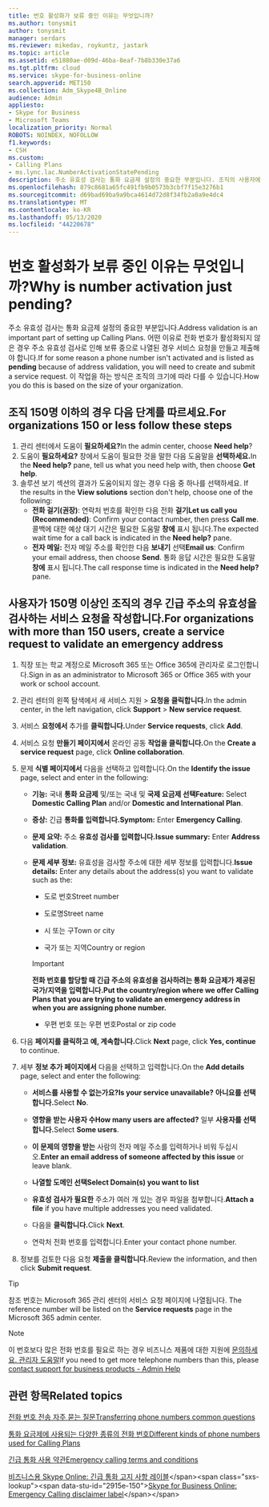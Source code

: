 ```yaml
---
title: 번호 활성화가 보류 중인 이유는 무엇입니까?
ms.author: tonysmit
author: tonysmit
manager: serdars
ms.reviewer: mikedav, roykuntz, jastark
ms.topic: article
ms.assetid: e51880ae-d09d-46ba-8eaf-7b8b330e37a6
ms.tgt.pltfrm: cloud
ms.service: skype-for-business-online
search.appverid: MET150
ms.collection: Adm_Skype4B_Online
audience: Admin
appliesto:
- Skype for Business
- Microsoft Teams
localization_priority: Normal
ROBOTS: NOINDEX, NOFOLLOW
f1.keywords:
- CSH
ms.custom:
- Calling Plans
- ms.lync.lac.NumberActivationStatePending
description: 주소 유효성 검사는 통화 요금제 설정의 중요한 부분입니다. 조직의 사용자에게 긴급 대응 서비스에서 사용할 수 있는 긴급 통화 주소를 제공합니다.
ms.openlocfilehash: 879c8681a65fc491fb9b0573b3cbf7f15e3276b1
ms.sourcegitcommit: d69bad69ba9a9bca4614d72d8f34fb2a0a9e4dc4
ms.translationtype: MT
ms.contentlocale: ko-KR
ms.lasthandoff: 05/13/2020
ms.locfileid: "44220678"
---
```

# <a name="why-is-number-activation-just-pending"></a><span data-ttu-id="2915e-104">번호 활성화가 보류 중인 이유는 무엇입니까?</span><span class="sxs-lookup"><span data-stu-id="2915e-104">Why is number activation just pending?</span></span>

<span data-ttu-id="2915e-105">주소 유효성 검사는 통화 요금제 설정의 중요한 부분입니다.</span><span class="sxs-lookup"><span data-stu-id="2915e-105">Address validation is an important part of setting up Calling Plans.</span></span> <span data-ttu-id="2915e-106">어떤 이유로 전화 번호가 활성화되지 않은 경우  주소 유효성 검사로 인해 보류 중으로 나열된 경우 서비스 요청을 만들고 제출해야 합니다.</span><span class="sxs-lookup"><span data-stu-id="2915e-106">If for some reason a phone number isn't activated and is listed as **pending** because of address validation, you will need to create and submit a service request.</span></span> <span data-ttu-id="2915e-107">이 작업을 하는 방식은 조직의 크기에 따라 다를 수 있습니다.</span><span class="sxs-lookup"><span data-stu-id="2915e-107">How you do this is based on the size of your organization.</span></span>
  
## <a name="for-organizations-150-or-less-follow-these-steps"></a><span data-ttu-id="2915e-108">조직 150명 이하의 경우 다음 단계를 따르세요.</span><span class="sxs-lookup"><span data-stu-id="2915e-108">For organizations 150 or less follow these steps</span></span>
1. <span data-ttu-id="2915e-109">관리 센터에서 도움이 **필요하세요?**</span><span class="sxs-lookup"><span data-stu-id="2915e-109">In the admin center, choose **Need help**?</span></span>
2. <span data-ttu-id="2915e-110">도움이 **필요하세요?** 창에서 도움이 필요한 것을 말한 다음 도움말을 **선택하세요.**</span><span class="sxs-lookup"><span data-stu-id="2915e-110">In the **Need help?** pane, tell us what you need help with, then choose **Get help**.</span></span>
3. <span data-ttu-id="2915e-111">솔루션 보기 섹션의 결과가 도움이되지 않는 경우 다음 중 하나를 선택하세요. </span><span class="sxs-lookup"><span data-stu-id="2915e-111">If the results in the **View solutions** section don't help, choose one of the following:</span></span>
    - <span data-ttu-id="2915e-112">**전화 걸기(권장)**: 연락처 번호를 확인한 다음 전화 **걸기**</span><span class="sxs-lookup"><span data-stu-id="2915e-112">**Let us call you (Recommended)**: Confirm your contact number, then press **Call me**.</span></span> <span data-ttu-id="2915e-113">콜백에 대한 예상 대기 시간은 필요한 도움말 **창에** 표시 됩니다.</span><span class="sxs-lookup"><span data-stu-id="2915e-113">The expected wait time for a call back is indicated in the **Need help?** pane.</span></span>
    - <span data-ttu-id="2915e-114">**전자 메일:** 전자 메일 주소를 확인한 다음 **보내기** 선택</span><span class="sxs-lookup"><span data-stu-id="2915e-114">**Email us**: Confirm your email address, then choose **Send**.</span></span> <span data-ttu-id="2915e-115">통화 응답 시간은 필요한 도움말 **창에** 표시 됩니다.</span><span class="sxs-lookup"><span data-stu-id="2915e-115">The call response time is indicated in the **Need help?** pane.</span></span>
 
## <a name="for-organizations-with-more-than-150-users-create-a-service-request-to-validate-an-emergency-address"></a><span data-ttu-id="2915e-116">사용자가 150명 이상인 조직의 경우 긴급 주소의 유효성을 검사하는 서비스 요청을 작성합니다.</span><span class="sxs-lookup"><span data-stu-id="2915e-116">For organizations with more than 150 users, create a service request to validate an emergency address</span></span>

1. <span data-ttu-id="2915e-117">직장 또는 학교 계정으로 Microsoft 365 또는 Office 365에 관리자로 로그인합니다.</span><span class="sxs-lookup"><span data-stu-id="2915e-117">Sign in as an administrator to Microsoft 365 or Office 365 with your work or school account.</span></span>
    
2. <span data-ttu-id="2915e-118">관리 센터의 왼쪽 탐색에서 새 서비스 지원  >  **요청을 클릭합니다.**</span><span class="sxs-lookup"><span data-stu-id="2915e-118">In the admin center, in the left navigation, click **Support** > **New service request**.</span></span>
    
3. <span data-ttu-id="2915e-119">서비스 **요청에서** 추가를 **클릭합니다.**</span><span class="sxs-lookup"><span data-stu-id="2915e-119">Under **Service requests**, click **Add**.</span></span>
    
4. <span data-ttu-id="2915e-120">서비스 요청 **만들기 페이지에서** 온라인 공동 **작업을 클릭합니다.**</span><span class="sxs-lookup"><span data-stu-id="2915e-120">On the **Create a service request** page, click **Online collaboration**.</span></span>
    
5. <span data-ttu-id="2915e-121">문제 **식별 페이지에서** 다음을 선택하고 입력합니다.</span><span class="sxs-lookup"><span data-stu-id="2915e-121">On the **Identify the issue** page, select and enter in the following:</span></span>
    
   - <span data-ttu-id="2915e-122">**기능:** 국내 **통화 요금제** 및/또는 국내 및 **국제 요금제 선택**</span><span class="sxs-lookup"><span data-stu-id="2915e-122">**Feature:** Select **Domestic Calling Plan** and/or **Domestic and International Plan**.</span></span>
    
   - <span data-ttu-id="2915e-123">**증상:** 긴급 **통화를 입력합니다.**</span><span class="sxs-lookup"><span data-stu-id="2915e-123">**Symptom:** Enter **Emergency Calling**.</span></span>
    
   - <span data-ttu-id="2915e-124">**문제 요약:** 주소 **유효성 검사를 입력합니다.**</span><span class="sxs-lookup"><span data-stu-id="2915e-124">**Issue summary:** Enter **Address validation**.</span></span>
    
   - <span data-ttu-id="2915e-125">**문제 세부 정보:** 유효성을 검사할 주소에 대한 세부 정보를 입력합니다.</span><span class="sxs-lookup"><span data-stu-id="2915e-125">**Issue details:** Enter any details about the address(s) you want to validate such as the:</span></span>
    
      - <span data-ttu-id="2915e-126">도로 번호</span><span class="sxs-lookup"><span data-stu-id="2915e-126">Street number</span></span>
    
      - <span data-ttu-id="2915e-127">도로명</span><span class="sxs-lookup"><span data-stu-id="2915e-127">Street name</span></span>
    
      - <span data-ttu-id="2915e-128">시 또는 구</span><span class="sxs-lookup"><span data-stu-id="2915e-128">Town or city</span></span>
    
      - <span data-ttu-id="2915e-129">국가 또는 지역</span><span class="sxs-lookup"><span data-stu-id="2915e-129">Country or region</span></span>
    
     > [!IMPORTANT]
     > <span data-ttu-id="2915e-130">**전화 번호를 할당할 때 긴급 주소의 유효성을 검사하려는 통화 요금제가 제공된 국가/지역을 입력합니다.**</span><span class="sxs-lookup"><span data-stu-id="2915e-130">**Put the country/region where we offer Calling Plans that you are trying to validate an emergency address in when you are assigning phone number.**</span></span>
  
      - <span data-ttu-id="2915e-131">우편 번호 또는 우편 번호</span><span class="sxs-lookup"><span data-stu-id="2915e-131">Postal or zip code</span></span>
    
6. <span data-ttu-id="2915e-132">다음 **페이지를 클릭하고** **예, 계속합니다.**</span><span class="sxs-lookup"><span data-stu-id="2915e-132">Click **Next** page, click **Yes, continue** to continue.</span></span>
    
7. <span data-ttu-id="2915e-133">세부 **정보 추가 페이지에서** 다음을 선택하고 입력합니다.</span><span class="sxs-lookup"><span data-stu-id="2915e-133">On the **Add details** page, select and enter the following:</span></span>
    
   - <span data-ttu-id="2915e-134">**서비스를 사용할 수 없는가요?**</span><span class="sxs-lookup"><span data-stu-id="2915e-134">**Is your service unavailable?**</span></span> <span data-ttu-id="2915e-135">**아니요를 선택합니다.**</span><span class="sxs-lookup"><span data-stu-id="2915e-135">Select **No**.</span></span>
    
   - <span data-ttu-id="2915e-136">**영향을 받는 사용자 수**</span><span class="sxs-lookup"><span data-stu-id="2915e-136">**How many users are affected?**</span></span> <span data-ttu-id="2915e-137">일부 **사용자를 선택합니다.**</span><span class="sxs-lookup"><span data-stu-id="2915e-137">Select **Some users**.</span></span>
    
   - <span data-ttu-id="2915e-138">**이 문제의 영향을 받는** 사람의 전자 메일 주소를 입력하거나 비워 두십시오.</span><span class="sxs-lookup"><span data-stu-id="2915e-138">**Enter an email address of someone affected by this issue** or leave blank.</span></span>
    
   - <span data-ttu-id="2915e-139">**나열할 도메인 선택**</span><span class="sxs-lookup"><span data-stu-id="2915e-139">**Select Domain(s) you want to list**</span></span>
    
   - <span data-ttu-id="2915e-140">**유효성 검사가 필요한** 주소가 여러 개 있는 경우 파일을 첨부합니다.</span><span class="sxs-lookup"><span data-stu-id="2915e-140">**Attach a file** if you have multiple addresses you need validated.</span></span>
    
   - <span data-ttu-id="2915e-141">다음을 **클릭합니다.**</span><span class="sxs-lookup"><span data-stu-id="2915e-141">Click **Next**.</span></span>
    
   - <span data-ttu-id="2915e-142">연락처 전화 번호를 입력합니다.</span><span class="sxs-lookup"><span data-stu-id="2915e-142">Enter your contact phone number.</span></span>
    
8. <span data-ttu-id="2915e-143">정보를 검토한 다음 요청 **제출을 클릭합니다.**</span><span class="sxs-lookup"><span data-stu-id="2915e-143">Review the information, and then click **Submit request**.</span></span>
    
> [!TIP]
> <span data-ttu-id="2915e-144">참조 번호는 Microsoft 365 관리 센터의 서비스 요청 페이지에 나열됩니다. </span><span class="sxs-lookup"><span data-stu-id="2915e-144">The reference number will be listed on the **Service requests** page in the Microsoft 365 admin center.</span></span>


> [!NOTE]
> <span data-ttu-id="2915e-145">이 번호보다 많은 전화 번호를 필요로 하는 경우 비즈니스 제품에 대한 지원에 [문의하세요. 관리자 도움말](https://support.office.com/article/32a17ca7-6fa0-4870-8a8d-e25ba4ccfd4b)</span><span class="sxs-lookup"><span data-stu-id="2915e-145">If you need to get more telephone numbers than this, please [contact support for business products - Admin Help](https://support.office.com/article/32a17ca7-6fa0-4870-8a8d-e25ba4ccfd4b)</span></span>

  
## <a name="related-topics"></a><span data-ttu-id="2915e-146">관련 항목</span><span class="sxs-lookup"><span data-stu-id="2915e-146">Related topics</span></span>
[<span data-ttu-id="2915e-147">전화 번호 전송 자주 묻는 질문</span><span class="sxs-lookup"><span data-stu-id="2915e-147">Transferring phone numbers common questions</span></span>](/microsoftteams/transferring-phone-numbers-common-questions)

[<span data-ttu-id="2915e-148">통화 요금제에 사용되는 다양한 종류의 전화 번호</span><span class="sxs-lookup"><span data-stu-id="2915e-148">Different kinds of phone numbers used for Calling Plans</span></span>](/microsoftteams/different-kinds-of-phone-numbers-used-for-calling-plans)

[<span data-ttu-id="2915e-149">긴급 통화 사용 약관</span><span class="sxs-lookup"><span data-stu-id="2915e-149">Emergency calling terms and conditions</span></span>](/microsoftteams/emergency-calling-terms-and-conditions)

<span data-ttu-id="2915e-150">[비즈니스용 Skype Online: 긴급 통화 고지 사항 레이블](https://github.com/MicrosoftDocs/OfficeDocs-SkypeForBusiness/blob/live/Teams/downloads/emergency-calling/emergency-calling-label-(en-us)-(v.1.0).zip?raw=true)</span><span class="sxs-lookup"><span data-stu-id="2915e-150">[Skype for Business Online: Emergency Calling disclaimer label](https://github.com/MicrosoftDocs/OfficeDocs-SkypeForBusiness/blob/live/Teams/downloads/emergency-calling/emergency-calling-label-(en-us)-(v.1.0).zip?raw=true)</span></span>
  
 